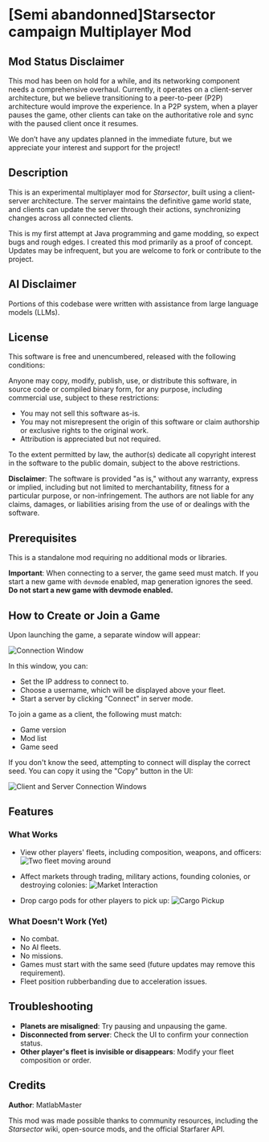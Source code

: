 # [Semi abandonned]Starsector campaign Multiplayer Mod

## Mod Status Disclaimer

This mod has been on hold for a while, and its networking component needs a comprehensive overhaul. Currently, it operates on a client-server architecture, but we believe transitioning to a peer-to-peer (P2P) architecture would improve the experience. In a P2P system, when a player pauses the game, other clients can take on the authoritative role and sync with the paused client once it resumes.

We don’t have any updates planned in the immediate future, but we appreciate your interest and support for the project!

## Description

This is an experimental multiplayer mod for *Starsector*, built using a client-server architecture. The server maintains the definitive game world state, and clients can update the server through their actions, synchronizing changes across all connected clients.

This is my first attempt at Java programming and game modding, so expect bugs and rough edges. I created this mod primarily as a proof of concept. Updates may be infrequent, but you are welcome to fork or contribute to the project.

## AI Disclaimer

Portions of this codebase were written with assistance from large language models (LLMs).

## License

This software is free and unencumbered, released with the following conditions:

Anyone may copy, modify, publish, use, or distribute this software, in source code or compiled binary form, for any purpose, including commercial use, subject to these restrictions:

- You may not sell this software as-is.
- You may not misrepresent the origin of this software or claim authorship or exclusive rights to the original work.
- Attribution is appreciated but not required.

To the extent permitted by law, the author(s) dedicate all copyright interest in the software to the public domain, subject to the above restrictions.

**Disclaimer**: The software is provided "as is," without any warranty, express or implied, including but not limited to merchantability, fitness for a particular purpose, or non-infringement. The authors are not liable for any claims, damages, or liabilities arising from the use of or dealings with the software.

## Prerequisites

This is a standalone mod requiring no additional mods or libraries.

**Important**: When connecting to a server, the game seed must match. If you start a new game with `devmode` enabled, map generation ignores the seed. **Do not start a new game with devmode enabled.**

## How to Create or Join a Game

Upon launching the game, a separate window will appear:

![Connection Window](https://i.imgur.com/FxQQhUh.png)

In this window, you can:
- Set the IP address to connect to.
- Choose a username, which will be displayed above your fleet.
- Start a server by clicking "Connect" in server mode.

To join a game as a client, the following must match:
- Game version
- Mod list
- Game seed

If you don't know the seed, attempting to connect will display the correct seed. You can copy it using the "Copy" button in the UI:

![Client and Server Connection Windows](https://i.imgur.com/ZJ5M9Nk.png)

## Features

### What Works
- View other players' fleets, including composition, weapons, and officers:
  <img src="Assets/movingaround.gif" alt="Two fleet moving around">

- Affect markets through trading, military actions, founding colonies, or destroying colonies:
  <img src="Assets/marketinteraction.gif" alt="Market Interaction">

- Drop cargo pods for other players to pick up:
  <img src="Assets/droppods.gif" alt="Cargo Pickup">

### What Doesn't Work (Yet)
- No combat.
- No AI fleets.
- No missions.
- Games must start with the same seed (future updates may remove this requirement).
- Fleet position rubberbanding due to acceleration issues.

## Troubleshooting

- **Planets are misaligned**: Try pausing and unpausing the game.
- **Disconnected from server**: Check the UI to confirm your connection status.
- **Other player's fleet is invisible or disappears**: Modify your fleet composition or order.

## Credits

**Author**: MatlabMaster

This mod was made possible thanks to community resources, including the *Starsector* wiki, open-source mods, and the official Starfarer API.
